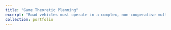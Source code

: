 ```yaml
---
title: "Game Theoretic Planning"
excerpt: "Road vehicles must operate in a complex, non-cooperative multi-agent systems. Game theoretic planners - which typically encode the planning problem as a dynamic multi-agent game and solve for a Nash or Stackelburg equilibrium, have been shown to improve on traditional planners in several challenging scenarios, such as lane merging. However, an important assumption that many methods currently make is knowledge of the objective function of opponents. In this work, we relax this assumption. We developed a pipeline to learn a terminal value function online for a game theoretic planner. Our method improves performance of the solver in both lane merging and overtaking scenarios. Now, we are extending this scheme to dynamically estimate objectives of other agents online. <br/><img src='/images/gtp.png'>"
collection: portfolio
---
```

